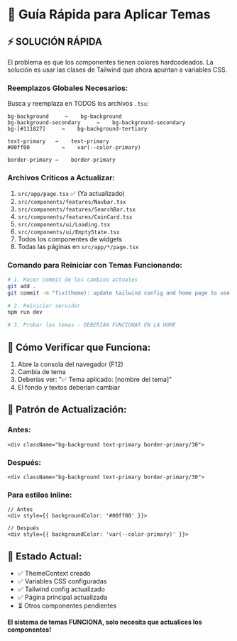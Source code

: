 # 🎨 Guía Rápida para Aplicar Temas

## ⚡ SOLUCIÓN RÁPIDA

El problema es que los componentes tienen colores hardcodeados. La solución es usar las clases de Tailwind que ahora apuntan a variables CSS.

### Reemplazos Globales Necesarios:

Busca y reemplaza en TODOS los archivos `.tsx`:

```
bg-background     →    bg-background
bg-background-secondary     →    bg-background-secondary
bg-[#111827]     →    bg-background-tertiary

text-primary   →    text-primary
#00ff00          →    var(--color-primary)

border-primary →    border-primary
```

### Archivos Críticos a Actualizar:

1. `src/app/page.tsx` ✅ (Ya actualizado)
2. `src/components/features/Navbar.tsx`
3. `src/components/features/SearchBar.tsx`
4. `src/components/features/CoinCard.tsx`
5. `src/components/ui/Loading.tsx`
6. `src/components/ui/EmptyState.tsx`
7. Todos los componentes de widgets
8. Todas las páginas en `src/app/*/page.tsx`

### Comando para Reiniciar con Temas Funcionando:

```bash
# 1. Hacer commit de los cambios actuales
git add .
git commit -m "fix(theme): update tailwind config and home page to use theme variables"

# 2. Reiniciar servidor
npm run dev

# 3. Probar los temas - DEBERÍAN FUNCIONAR EN LA HOME
```

## 🔧 Cómo Verificar que Funciona:

1. Abre la consola del navegador (F12)
2. Cambia de tema
3. Deberías ver: "✅ Tema aplicado: [nombre del tema]"
4. El fondo y textos deberían cambiar

## 📝 Patrón de Actualización:

### Antes:
```tsx
<div className="bg-background text-primary border-primary/30">
```

### Después:
```tsx
<div className="bg-background text-primary border-primary/30">
```

### Para estilos inline:
```tsx
// Antes
<div style={{ backgroundColor: '#00ff00' }}>

// Después
<div style={{ backgroundColor: 'var(--color-primary)' }}>
```

## 🎯 Estado Actual:

- ✅ ThemeContext creado
- ✅ Variables CSS configuradas  
- ✅ Tailwind config actualizado
- ✅ Página principal actualizada
- ⏳ Otros componentes pendientes

**El sistema de temas FUNCIONA, solo necesita que actualices los componentes!**
